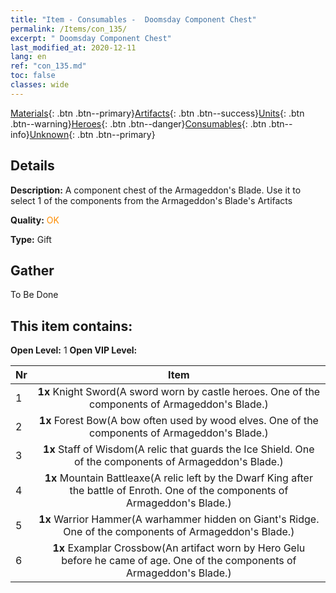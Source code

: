 ```yaml
---
title: "Item - Consumables -  Doomsday Component Chest"
permalink: /Items/con_135/
excerpt: " Doomsday Component Chest"
last_modified_at: 2020-12-11
lang: en
ref: "con_135.md"
toc: false
classes: wide
---
```

 [Materials](/Items/){: .btn .btn--primary}[Artifacts](/Items/Artifacts/){: .btn .btn--success}[Units](/Items/Units/){: .btn .btn--warning}[Heroes](/Items/Heroes/){: .btn .btn--danger}[Consumables](/Items/Consumables/){: .btn .btn--info}[Unknown](/Items/Unknown/){: .btn .btn--primary}

## Details
 **Description:** A component chest of the Armageddon's Blade. Use it to select 1 of the components from the Armageddon's Blade's Artifacts

 **Quality:** <span style="color: #FF8C00">OK</span>

 **Type:** Gift

## Gather

  To Be Done

## This item contains:

 **Open Level:** 1
 **Open VIP Level:** 

  | Nr |      Item    |
  |:---|:------------:|
  | 1 |  **1x** Knight Sword(A sword worn by castle heroes. One of the components of Armageddon's Blade.) | 
  | 2 |  **1x** Forest Bow(A bow often used by wood elves. One of the components of Armageddon's Blade.) | 
  | 3 |  **1x** Staff of Wisdom(A relic that guards the Ice Shield. One of the components of Armageddon's Blade.) | 
  | 4 |  **1x** Mountain Battleaxe(A relic left by the Dwarf King after the battle of Enroth. One of the components of Armageddon's Blade.) | 
  | 5 |  **1x** Warrior Hammer(A warhammer hidden on Giant's Ridge. One of the components of Armageddon's Blade.) | 
  | 6 |  **1x** Examplar Crossbow(An artifact worn by Hero Gelu before he came of age. One of the components of Armageddon's Blade.) | 
